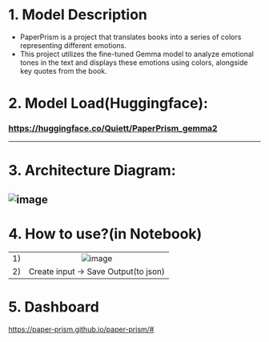 # 1. Model Description
- PaperPrism is a project that translates books into a series of colors representing different emotions. 
- This project utilizes the fine-tuned Gemma model to analyze emotional tones in the text and displays these emotions using colors, alongside key quotes from the book.


# 2. Model Load(Huggingface):
### https://huggingface.co/Quiett/PaperPrism_gemma2
---------------------------------------------------------


# 3. Architecture Diagram:
![image](https://github.com/user-attachments/assets/4632408c-29b5-4dc6-aa36-3613eb730d29)
---------------------------------------------------------


# 4. How to use?(in Notebook)
|||
|:---:|:---:|
|1)| ![image](https://github.com/user-attachments/assets/c70c5397-eb61-45c8-93e4-39e8a9dbc4f8) |
|2)|Create input -> Save Output(to json) |



# 5. Dashboard
https://paper-prism.github.io/paper-prism/#


